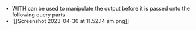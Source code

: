 
- WITH can be used to manipulate the output before it is passed onto the following query parts
- ![[Screenshot 2023-04-30 at 11.52.14 am.png]]